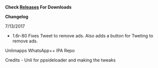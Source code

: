**Check [Releases](https://github.com/JMccormick264/WhatsAppPP/releases) For Downloads**

**Changelog**

7/13/2017

 - 1.6r-80 Fixes Tweet to remove ads. Also adds a button for Tweting to remove ads.

Unlimapps WhatsApp++ IPA Repo

Credits - Unli for ppsideloader and making the tweaks